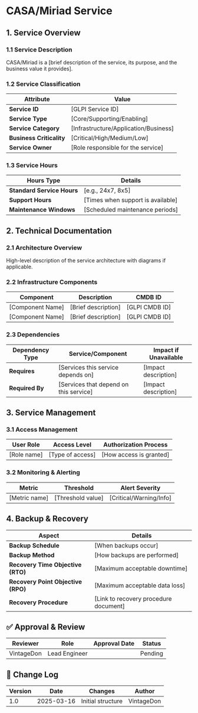 <!-- 
---
title: "CASA/Miriad"
description: "Documentation for CASA/Miriad in the Proxmox Astronomy Lab"
author: "VintageDon"
tags: ["documentation", "applications", "", "casa miriad"]
category: "Applications"
kb_type: "Service Document"
version: "1.0"
status: "Draft"
last_updated: "2025-03-16"
---
-->

# **CASA/Miriad Service**

## **1. Service Overview**

### **1.1 Service Description**

CASA/Miriad is a [brief description of the service, its purpose, and the business value it provides].

### **1.2 Service Classification**

| **Attribute** | **Value** |
|--------------|-----------|
| **Service ID** | [GLPI Service ID] |
| **Service Type** | [Core/Supporting/Enabling] |
| **Service Category** | [Infrastructure/Application/Business] |
| **Business Criticality** | [Critical/High/Medium/Low] |
| **Service Owner** | [Role responsible for the service] |

### **1.3 Service Hours**

| **Hours Type** | **Details** |
|---------------|------------|
| **Standard Service Hours** | [e.g., 24x7, 8x5] |
| **Support Hours** | [Times when support is available] |
| **Maintenance Windows** | [Scheduled maintenance periods] |

## **2. Technical Documentation**

### **2.1 Architecture Overview**

High-level description of the service architecture with diagrams if applicable.

### **2.2 Infrastructure Components**

| **Component** | **Description** | **CMDB ID** |
|---------------|----------------|------------|
| [Component Name] | [Brief description] | [GLPI CMDB ID] |
| [Component Name] | [Brief description] | [GLPI CMDB ID] |

### **2.3 Dependencies**

| **Dependency Type** | **Service/Component** | **Impact if Unavailable** |
|---------------------|----------------------|---------------------------|
| **Requires** | [Services this service depends on] | [Impact description] |
| **Required By** | [Services that depend on this service] | [Impact description] |

## **3. Service Management**

### **3.1 Access Management**

| **User Role** | **Access Level** | **Authorization Process** |
|---------------|----------------|---------------------------|
| [Role name] | [Type of access] | [How access is granted] |

### **3.2 Monitoring & Alerting**

| **Metric** | **Threshold** | **Alert Severity** |
|------------|--------------|-------------------|
| [Metric name] | [Threshold value] | [Critical/Warning/Info] |

## **4. Backup & Recovery**

| **Aspect** | **Details** |
|------------|------------|
| **Backup Schedule** | [When backups occur] |
| **Backup Method** | [How backups are performed] |
| **Recovery Time Objective (RTO)** | [Maximum acceptable downtime] |
| **Recovery Point Objective (RPO)** | [Maximum acceptable data loss] |
| **Recovery Procedure** | [Link to recovery procedure document] |

## **✅ Approval & Review**

| **Reviewer** | **Role** | **Approval Date** | **Status** |
|-------------|---------|------------------|------------|
| VintageDon | Lead Engineer | | Pending |

## **📜 Change Log**

| **Version** | **Date** | **Changes** | **Author** |
|------------|---------|-------------|------------|
| 1.0 | 2025-03-16 | Initial structure | VintageDon |
